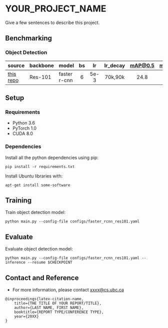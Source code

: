# YOUR_PROJECT_NAME

Give a few sentences to describe this project. 

## Benchmarking

### Object Detection

source  | backbone | model | bs | lr  | lr_decay | mAP@0.5 | mAP@0.50:0.95
--------|--------|--------|:------:|:------:|:-------:|:------:|:------:
[this repo](https://drive.google.com/open?id=1THLvK8q2VRx6K3G7BGo0FCe-D0EWP9o1) | Res-101 | faster r-cnn | 6 | 5e-3 | 70k,90k | 24.8 | 12.8

## Setup

### Requirements
- Python 3.6
- PyTorch 1.0
- CUDA 8.0

### Dependencies

Install all the python dependencies using pip:
~~~
pip install -r requirements.txt
~~~

Install Ubuntu libraries with: 
~~~
apt-get install some-software
~~~

## Training

Train object detection model:
~~~
python main.py --config-file configs/faster_rcnn_res101.yaml
~~~

## Evaluate

Evaluate object detection model:

~~~
python main.py --config-file configs/faster_rcnn_res101.yaml --inference --resume $CHECKPOINT
~~~

## Contact and Reference

- For more information, please contact xxxx@cs.ubc.ca

~~~
@inproceedings{latex-citation-name,
    title={THE TITLE OF YOUR REPORT/TITLE},
    author={LAST NAME, FIRST NAME},
    booktitle={REPORT TYPE/CONFERENCE TYPE},
    year={20XX}
}
~~~
